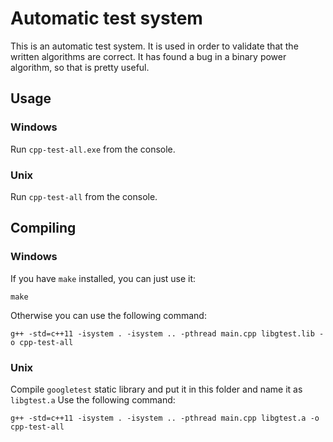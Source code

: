 # Automatic test system
This is an automatic test system. It is used in order to validate that the written algorithms are correct. It has found a bug in a binary power algorithm, so that is pretty useful.

## Usage
### Windows
Run `cpp-test-all.exe` from the console.

### Unix
Run `cpp-test-all` from the console.

## Compiling

### Windows
If you have `make` installed, you can just use it:
```
make
```
Otherwise you can use the following command:
```
g++ -std=c++11 -isystem . -isystem .. -pthread main.cpp libgtest.lib -o cpp-test-all
```

### Unix
Compile `googletest` static library and put it in this folder and name it as `libgtest.a`
Use the following command:
```
g++ -std=c++11 -isystem . -isystem .. -pthread main.cpp libgtest.a -o cpp-test-all
```
